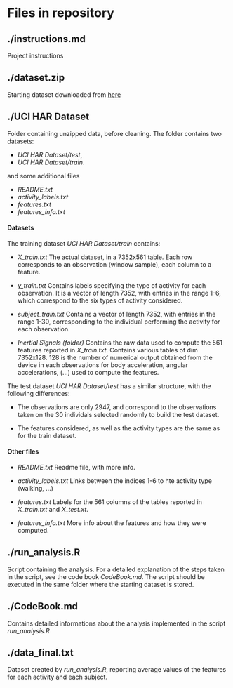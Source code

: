 # Files in repository

## ./instructions.md

Project instructions

## ./dataset.zip
Starting dataset downloaded from [here](https://d396qusza40orc.cloudfront.net/getdata%2Fprojectfiles%2FUCI%20HAR%20Dataset.zip)

## ./UCI HAR Dataset

Folder containing unzipped data, before cleaning. The folder contains two datasets:

* *UCI HAR Dataset/test*,
* *UCI HAR Dataset/train*.

and some additional files

* *README.txt*
* *activity_labels.txt*
* *features.txt*
* *features_info.txt*

#### Datasets

The training dataset *UCI HAR Dataset/train* contains:

* *X_train.txt*
The actual dataset, in a 7352x561 table. Each row corresponds to an observation (window sample), each column to a feature.

* *y_train.txt*
Contains labels specifying the type of activity for each observation. It is a vector of length 7352, with entries in the range 1-6, which correspond to the six types of activity considered.

* *subject_train.txt*
Contains a vector of length 7352, with entries in the range 1-30, corresponding to the individual performing the activity for each observation.

* *Inertial Signals (folder)*
Contains the raw data used to compute the 561 features reported in *X_train.txt*. Contains various tables of dim 7352x128. 128 is the number of numerical output obtained from the device in each observations for body acceleration, angular accelerations, (...) used to compute the features. 

The test dataset *UCI HAR Dataset/test* has a similar structure, with the following differences:

* The observations are only 2947, and correspond to the observations taken on the 30 individals selected randomly to build the test dataset.

* The features considered, as well as the activity types are the same as for the train dataset.

#### Other files

* *README.txt*
Readme file, with more info.

* *activity_labels.txt*
Links between the indices 1-6 to hte activity type (walking, ...)

* *features.txt*
Labels for the 561 columns of the tables reported in *X_train.txt* and *X_test.xt*.

* *features_info.txt*
More info about the features and how they were computed.

## ./run_analysis.R

Script containing the analysis. For a detailed explanation of the steps taken in the script, see the code book *CodeBook.md*. The script should be executed in the same folder where the starting dataset is stored.

## ./CodeBook.md

Contains detailed informations about the analysis implemented in the script *run_analysis.R*


## ./data_final.txt

Dataset created by *run_analysis.R*, reporting average values of the features for each activity and each subject.
